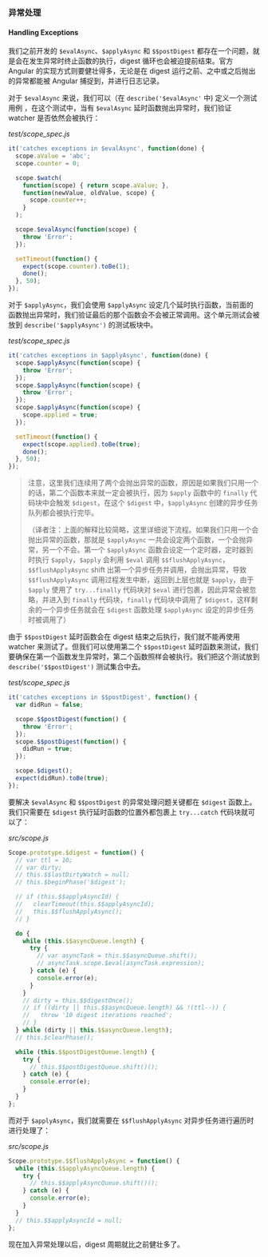 ### 异常处理

#### Handling Exceptions

我们之前开发的 `$evalAsync`、`$applyAsync` 和 `$$postDigest` 都存在一个问题，就是会在发生异常时终止函数的执行，digest 循环也会被迫提前结束。官方 Angular 的实现方式则要健壮得多，无论是在 digest 运行之前、之中或之后抛出的异常都能被 Angular 捕捉到，并进行日志记录。

对于 `$evalAsync` 来说，我们可以（在 `describe('$evalAsync'` 中\) 定义一个测试用例 ，在这个测试中，当有 `$evalAsync` 延时函数抛出异常时，我们验证 watcher 是否依然会被执行：

_test/scope\_spec.js_

```js
it('catches exceptions in $evalAsync', function(done) {
  scope.aValue = 'abc';
  scope.counter = 0;

  scope.$watch(
    function(scope) { return scope.aValue; },
    function(newValue, oldValue, scope) {
      scope.counter++;
    }
  );

  scope.$evalAsync(function(scope) {
    throw 'Error';
  });

  setTimeout(function() {
    expect(scope.counter).toBe(1);
    done();
  }, 50);
});
```

对于 `$applyAsync`，我们会使用 `$applyAsync` 设定几个延时执行函数，当前面的函数抛出异常时，我们验证最后的那个函数会不会被正常调用。这个单元测试会被放到 `describe('$applyAsync')` 的测试板块中。

_test/scope\_spec.js_

```js
it('catches exceptions in $applyAsync', function(done) {
  scope.$applyAsync(function(scope) {
    throw 'Error';
  });
  scope.$applyAsync(function(scope) {
    throw 'Error';
  });
  scope.$applyAsync(function(scope) {
    scope.applied = true;
  });

  setTimeout(function() {
    expect(scope.applied).toBe(true);
    done();
  }, 50);
});
```

> 注意，这里我们连续用了两个会抛出异常的函数，原因是如果我们只用一个的话，第二个函数本来就一定会被执行，因为 `$apply` 函数中的 `finally` 代码块中会触发 `$digest`，在这个 `$digest` 中，`$applyAsync` 创建的异步任务队列都会被执行完毕。
>
> （译者注：上面的解释比较简略，这里详细说下流程。如果我们只用一个会抛出异常的函数，那就是 `$applyAsync` 一共会设定两个函数，一个会抛异常，另一个不会。第一个 `$applyAsync` 函数会设定一个定时器，定时器到时执行 `$apply`，`$apply` 会利用 `$eval` 调用 `$$flushApplyAsync`，`$$flushApplyAsync` shift 出第一个异步任务并调用，会抛出异常，导致 `$$flushApplyAsync` 调用过程发生中断，返回到上层也就是 `$apply`，由于 `$apply` 使用了 `try...finally` 代码块对 `$eval` 进行包裹，因此异常会被忽略，并进入到 `finally` 代码块，`finally` 代码块中调用了 `$digest`，这样剩余的一个异步任务就会在 `$digest` 函数处理 `$applyAsync` 设定的异步任务时被调用了）

由于 `$$postDigest` 延时函数会在 digest 结束之后执行，我们就不能再使用 watcher 来测试了。但我们可以使用第二个 `$$postDigest` 延时函数来测试，我们要确保在第一个函数发生异常时，第二个函数照样会被执行。我们把这个测试放到 `describe('$$postDigest')` 测试集合中去。

_test/scope\_spec.js_

```js
it('catches exceptions in $$postDigest', function() {
  var didRun = false;

  scope.$$postDigest(function() {
    throw 'Error';
  });
  scope.$$postDigest(function() {
    didRun = true;
  });

  scope.$digest();
  expect(didRun).toBe(true);
});
```

要解决 `$evalAsync` 和 `$$postDigest` 的异常处理问题关键都在 `$digest` 函数上。我们只需要在 `$digest` 执行延时函数的位置外都包裹上 `try...catch` 代码块就可以了：

_src/scope.js_

```js
Scope.prototype.$digest = function() {
  // var ttl = 10;
  // var dirty;
  // this.$$lastDirtyWatch = null;
  // this.$beginPhase('$digest');

  // if (this.$$applyAsyncId) {
  //   clearTimeout(this.$$applyAsyncId);
  //   this.$$flushApplyAsync();
  // }

  do {
    while (this.$$asyncQueue.length) {
      try {
        // var asyncTask = this.$$asyncQueue.shift();
        // asyncTask.scope.$eval(asyncTask.expression);
      } catch (e) {
        console.error(e);
      }
    }
    // dirty = this.$$digestOnce();
    // if ((dirty || this.$$asyncQueue.length) && !(ttl--)) {
    //   throw '10 digest iterations reached';
    // }
  } while (dirty || this.$$asyncQueue.length);
  // this.$clearPhase();

  while (this.$$postDigestQueue.length) {
    try {
      // this.$$postDigestQueue.shift()();
    } catch (e) {
      console.error(e);
    }
  }
};
```

而对于 `$applyAsync`，我们就需要在 `$$flushApplyAsync` 对异步任务进行遍历时进行处理了：

_src/scope.js_

```js
Scope.prototype.$$flushApplyAsync = function() {
  while (this.$$applyAsyncQueue.length) {
    try {
      // this.$$applyAsyncQueue.shift()();
    } catch (e) {
      console.error(e);
    }
  }
  // this.$$applyAsyncId = null;
};
```

现在加入异常处理以后，digest 周期就比之前健壮多了。

